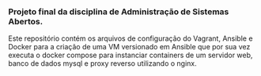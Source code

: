 <h3> Projeto final da disciplina de Administração de Sistemas Abertos. </h3>

Este repositório contém os arquivos de configuração do Vagrant, Ansible e Docker para a criação de uma VM versionado em Ansible que por sua vez executa o docker compose para instanciar containers de um servidor web, banco de dados mysql e proxy reverso utilizando o nginx.

















